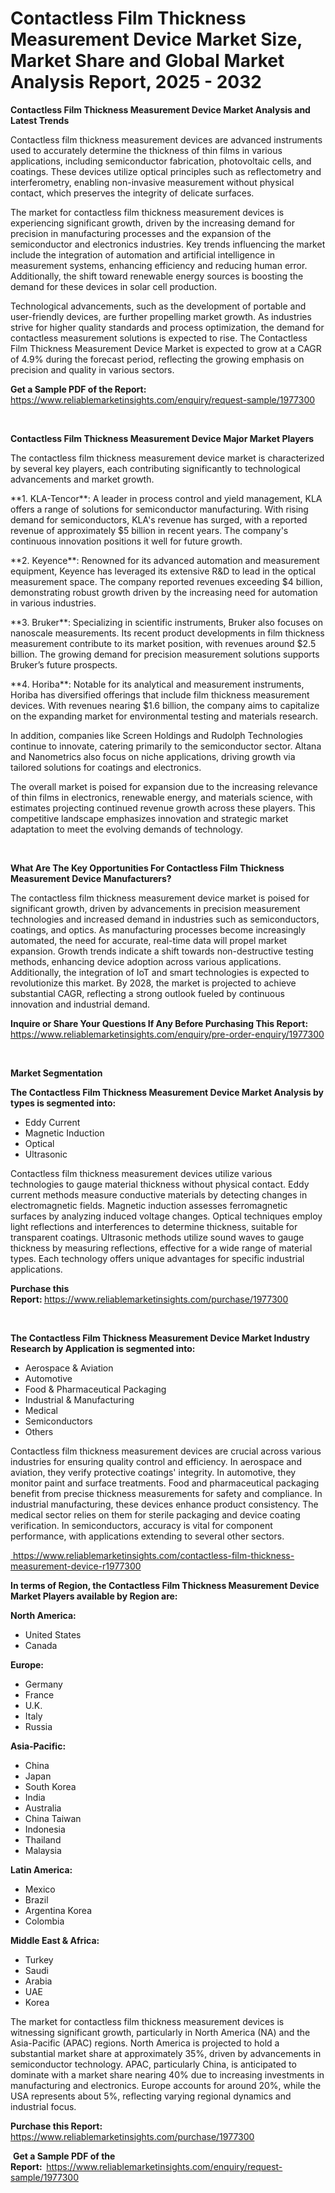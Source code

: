 <p><h1>Contactless Film Thickness Measurement Device Market Size, Market Share and Global Market Analysis Report, 2025 - 2032</h1></p><p><strong>Contactless Film Thickness Measurement Device Market Analysis and Latest Trends</strong></p>
<p><p>Contactless film thickness measurement devices are advanced instruments used to accurately determine the thickness of thin films in various applications, including semiconductor fabrication, photovoltaic cells, and coatings. These devices utilize optical principles such as reflectometry and interferometry, enabling non-invasive measurement without physical contact, which preserves the integrity of delicate surfaces.</p><p>The market for contactless film thickness measurement devices is experiencing significant growth, driven by the increasing demand for precision in manufacturing processes and the expansion of the semiconductor and electronics industries. Key trends influencing the market include the integration of automation and artificial intelligence in measurement systems, enhancing efficiency and reducing human error. Additionally, the shift toward renewable energy sources is boosting the demand for these devices in solar cell production.</p><p>Technological advancements, such as the development of portable and user-friendly devices, are further propelling market growth. As industries strive for higher quality standards and process optimization, the demand for contactless measurement solutions is expected to rise. The Contactless Film Thickness Measurement Device Market is expected to grow at a CAGR of 4.9% during the forecast period, reflecting the growing emphasis on precision and quality in various sectors.</p></p>
<p><strong>Get a Sample PDF of the Report:&nbsp;</strong> <a href="https://www.reliablemarketinsights.com/enquiry/request-sample/1977300?utm_campaign=2244&utm_medium=2&utm_source=Github&utm_content=ia&utm_term=12042025&utm_id=contactless-film-thickness-measurement-device">https://www.reliablemarketinsights.com/enquiry/request-sample/1977300</a></p>
<p>&nbsp;</p>
<p><strong>Contactless Film Thickness Measurement Device Major Market Players</strong></p>
<p><p>The contactless film thickness measurement device market is characterized by several key players, each contributing significantly to technological advancements and market growth. </p><p>**1. KLA-Tencor**: A leader in process control and yield management, KLA offers a range of solutions for semiconductor manufacturing. With rising demand for semiconductors, KLA's revenue has surged, with a reported revenue of approximately $5 billion in recent years. The company's continuous innovation positions it well for future growth.</p><p>**2. Keyence**: Renowned for its advanced automation and measurement equipment, Keyence has leveraged its extensive R&D to lead in the optical measurement space. The company reported revenues exceeding $4 billion, demonstrating robust growth driven by the increasing need for automation in various industries.</p><p>**3. Bruker**: Specializing in scientific instruments, Bruker also focuses on nanoscale measurements. Its recent product developments in film thickness measurement contribute to its market position, with revenues around $2.5 billion. The growing demand for precision measurement solutions supports Bruker’s future prospects.</p><p>**4. Horiba**: Notable for its analytical and measurement instruments, Horiba has diversified offerings that include film thickness measurement devices. With revenues nearing $1.6 billion, the company aims to capitalize on the expanding market for environmental testing and materials research.</p><p>In addition, companies like Screen Holdings and Rudolph Technologies continue to innovate, catering primarily to the semiconductor sector. Altana and Nanometrics also focus on niche applications, driving growth via tailored solutions for coatings and electronics.</p><p>The overall market is poised for expansion due to the increasing relevance of thin films in electronics, renewable energy, and materials science, with estimates projecting continued revenue growth across these players. This competitive landscape emphasizes innovation and strategic market adaptation to meet the evolving demands of technology.</p></p>
<p>&nbsp;</p>
<p><strong>What Are The Key Opportunities For Contactless Film Thickness Measurement Device Manufacturers?</strong></p>
<p><p>The contactless film thickness measurement device market is poised for significant growth, driven by advancements in precision measurement technologies and increased demand in industries such as semiconductors, coatings, and optics. As manufacturing processes become increasingly automated, the need for accurate, real-time data will propel market expansion. Growth trends indicate a shift towards non-destructive testing methods, enhancing device adoption across various applications. Additionally, the integration of IoT and smart technologies is expected to revolutionize this market. By 2028, the market is projected to achieve substantial CAGR, reflecting a strong outlook fueled by continuous innovation and industrial demand.</p></p>
<p><strong>Inquire or Share Your Questions If Any Before Purchasing This Report:</strong> <a href="https://www.reliablemarketinsights.com/enquiry/pre-order-enquiry/1977300?utm_campaign=2244&utm_medium=2&utm_source=Github&utm_content=ia&utm_term=12042025&utm_id=contactless-film-thickness-measurement-device">https://www.reliablemarketinsights.com/enquiry/pre-order-enquiry/1977300</a></p>
<p>&nbsp;</p>
<p><strong>Market Segmentation</strong></p>
<p><strong>The Contactless Film Thickness Measurement Device Market Analysis by types is segmented into:</strong></p>
<p><ul><li>Eddy Current</li><li>Magnetic Induction</li><li>Optical</li><li>Ultrasonic</li></ul></p>
<p><p>Contactless film thickness measurement devices utilize various technologies to gauge material thickness without physical contact. Eddy current methods measure conductive materials by detecting changes in electromagnetic fields. Magnetic induction assesses ferromagnetic surfaces by analyzing induced voltage changes. Optical techniques employ light reflections and interferences to determine thickness, suitable for transparent coatings. Ultrasonic methods utilize sound waves to gauge thickness by measuring reflections, effective for a wide range of material types. Each technology offers unique advantages for specific industrial applications.</p></p>
<p><strong>Purchase this Report:&nbsp;</strong><a href="https://www.reliablemarketinsights.com/purchase/1977300?utm_campaign=2244&utm_medium=2&utm_source=Github&utm_content=ia&utm_term=12042025&utm_id=contactless-film-thickness-measurement-device">https://www.reliablemarketinsights.com/purchase/1977300</a></p>
<p>&nbsp;</p>
<p><strong>The Contactless Film Thickness Measurement Device Market Industry Research by Application is segmented into:</strong></p>
<p><ul><li>Aerospace & Aviation</li><li>Automotive</li><li>Food & Pharmaceutical Packaging</li><li>Industrial & Manufacturing</li><li>Medical</li><li>Semiconductors</li><li>Others</li></ul></p>
<p><p>Contactless film thickness measurement devices are crucial across various industries for ensuring quality control and efficiency. In aerospace and aviation, they verify protective coatings' integrity. In automotive, they monitor paint and surface treatments. Food and pharmaceutical packaging benefit from precise thickness measurements for safety and compliance. In industrial manufacturing, these devices enhance product consistency. The medical sector relies on them for sterile packaging and device coating verification. In semiconductors, accuracy is vital for component performance, with applications extending to several other sectors.</p></p>
<p><a href="https://www.reliablemarketinsights.com/contactless-film-thickness-measurement-device-r1977300?utm_campaign=2244&utm_medium=2&utm_source=Github&utm_content=ia&utm_term=12042025&utm_id=contactless-film-thickness-measurement-device">&nbsp;https://www.reliablemarketinsights.com/contactless-film-thickness-measurement-device-r1977300</a></p>
<p><strong>In terms of Region, the Contactless Film Thickness Measurement Device Market Players available by Region are:</strong></p>
<p>
    <p> <strong> North America: </strong>
        <ul>
            <li>United States</li>
            <li>Canada</li>
        </ul>
        </p> 
    <p> <strong> Europe: </strong>
        <ul>
            <li>Germany</li>
            <li>France</li>
            <li>U.K.</li>
            <li>Italy</li>
            <li>Russia</li>
        </ul>
        </p> 
    <p> <strong> Asia-Pacific: </strong>
        <ul>
            <li>China</li>
            <li>Japan</li>
            <li>South Korea</li>
            <li>India</li>
            <li>Australia</li>
            <li>China Taiwan</li>
            <li>Indonesia</li>
            <li>Thailand</li>
            <li>Malaysia</li>
        </ul>
        </p> 
    <p> <strong> Latin America: </strong>
        <ul>
            <li>Mexico</li>
            <li>Brazil</li>
            <li>Argentina Korea</li>
            <li>Colombia</li>
        </ul>
        </p> 
    <p> <strong> Middle East & Africa: </strong>
        <ul>
            <li>Turkey</li>
            <li>Saudi</li>
            <li>Arabia</li>
            <li>UAE</li>
            <li>Korea</li>
        </ul>
    </p>
    </p>
<p><p>The market for contactless film thickness measurement devices is witnessing significant growth, particularly in North America (NA) and the Asia-Pacific (APAC) regions. North America is projected to hold a substantial market share at approximately 35%, driven by advancements in semiconductor technology. APAC, particularly China, is anticipated to dominate with a market share nearing 40% due to increasing investments in manufacturing and electronics. Europe accounts for around 20%, while the USA represents about 5%, reflecting varying regional dynamics and industrial focus.</p></p>
<p><strong>Purchase this Report: </strong><a href="https://www.reliablemarketinsights.com/purchase/1977300?utm_campaign=2244&utm_medium=2&utm_source=Github&utm_content=ia&utm_term=12042025&utm_id=contactless-film-thickness-measurement-device">https://www.reliablemarketinsights.com/purchase/1977300</a></p>
<p>&nbsp;<strong>Get a Sample PDF of the Report:&nbsp;&nbsp;</strong><a href="https://www.reliablemarketinsights.com/enquiry/request-sample/1977300?utm_campaign=2244&utm_medium=2&utm_source=Github&utm_content=ia&utm_term=12042025&utm_id=contactless-film-thickness-measurement-device">https://www.reliablemarketinsights.com/enquiry/request-sample/1977300</a></p>
<p><strong></strong></p>
<p><p></p><p></p><p></p></p>